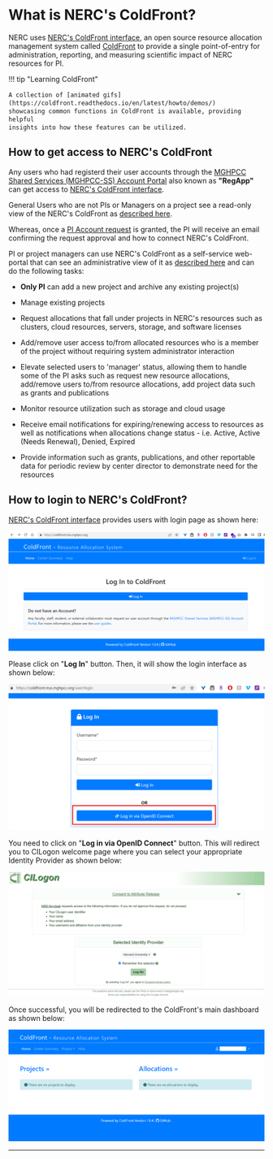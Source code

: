 # What is NERC's ColdFront?

NERC uses [NERC's ColdFront interface](https://coldfront.mss.mghpcc.org/), an
open source resource allocation management system called
[ColdFront](https://github.com/ubccr/coldfront) to provide a single point-of-entry
for administration, reporting, and measuring scientific impact of NERC resources
for PI.

!!! tip "Learning ColdFront"

    A collection of [animated gifs](https://coldfront.readthedocs.io/en/latest/howto/demos/)
    showcasing common functions in ColdFront is available, providing helpful
    insights into how these features can be utilized.

## How to get access to NERC's ColdFront

Any users who had registerd their user accounts through the
[MGHPCC Shared Services (MGHPCC-SS) Account Portal](https://regapp.mss.mghpcc.org/)
also known as **"RegApp"** can get access to [NERC's ColdFront interface](https://coldfront.mss.mghpcc.org/).

General Users who are not PIs or Managers on a project see a read-only view of
the NERC's ColdFront as [described here](allocation-details.md#general-user-view).

Whereas, once a [PI Account request](https://nerc.mghpcc.org/pi-account-request/)
is granted, the PI will receive an email confirming the request approval and
how to connect NERC's ColdFront.

PI or project managers can use NERC's ColdFront as a self-service web-portal that
can see an administrative view of it as
[described here](../allocation/allocation-details.md#pi-and-manager-view) and can
do the following tasks:

-   **Only PI** can add a new project and archive any existing project(s)

-   Manage existing projects

-   Request allocations that fall under projects in NERC's resources such as clusters,
    cloud resources, servers, storage, and software licenses

-   Add/remove user access to/from allocated resources who is a member of the project
    without requiring system administrator interaction

-   Elevate selected users to 'manager' status, allowing them to handle some of the
    PI asks such as request new resource allocations, add/remove users to/from resource
    allocations, add project data such as grants and publications

-   Monitor resource utilization such as storage and cloud usage

-   Receive email notifications for expiring/renewing access to resources as well
    as notifications when allocations change status - i.e. Active, Active (Needs
    Renewal), Denied, Expired

-   Provide information such as grants, publications, and other reportable data for
    periodic review by center director to demonstrate need for the resources

## How to login to NERC's ColdFront?

[NERC's ColdFront interface](https://coldfront.mss.mghpcc.org/) provides users with
login page as shown here:

![ColdFront Login Page](images/coldfront-login-page.png)

Please click on "**Log In**" button. Then, it will show the login interface as
shown below:

![ColdFront Login Interface](images/coldfront-login-interface.png)

You need to click on "**Log in via OpenID Connect**" button. This will redirect you
to CILogon welcome page where you can select your appropriate Identity Provider
as shown below:

![CILogon Welcome Page](images/CILogon.png)

Once successful, you will be redirected to the ColdFront's main dashboard as shown
below:

![ColdFront Dashboard](images/coldfront-dashboard.png)

---
